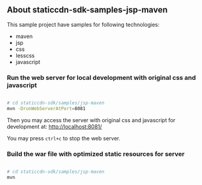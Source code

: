 
About staticcdn-sdk-samples-jsp-maven
-------------------------------------
This sample project have samples for following technologies:
* maven
* jsp
* css
* lesscss
* javascript




### Run the web server for local development with original css and javascript


```sh

# cd staticcdn-sdk/samples/jsp-maven
mvn -DrunWebServerAtPort=8081

```

Then you may access the server with original css and javascript for development at:
[http://localhost:8081/](http://localhost:8081/)

You may press `ctrl+c` to stop the web server.


###  Build the war file with optimized static resources for server

```sh

# cd staticcdn-sdk/samples/jsp-maven
mvn

```
